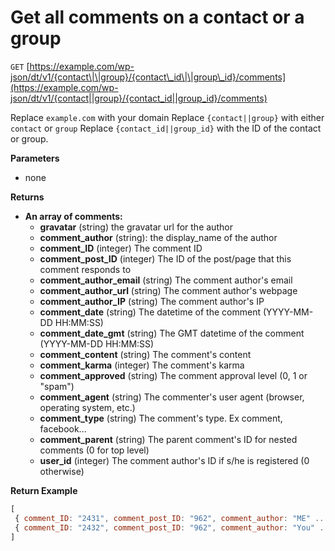 # Get all comments on a contact or a group

`GET` [https://example.com/wp-json/dt/v1/{contact\|\|group}/{contact\_id\|\|group\_id}/comments](https://example.com/wp-json/dt/v1/{contact||group}/{contact_id||group_id}/comments)

Replace `example.com` with your domain Replace `{contact||group}` with either `contact` or `group` Replace `{contact_id||group_id}` with the ID of the contact or group.

**Parameters**

* none

**Returns**

* **An array of comments:**
  * **gravatar** \(string\) the gravatar url for the author
  * **comment\_author** \(string\): the display\_name of the author
  * **comment\_ID** \(integer\) The comment ID
  * **comment\_post\_ID** \(integer\) The ID of the post/page that this comment responds to
  * **comment\_author\_email** \(string\) The comment author's email
  * **comment\_author\_url** \(string\) The comment author's webpage
  * **comment\_author\_IP** \(string\) The comment author's IP
  * **comment\_date** \(string\) The datetime of the comment \(YYYY-MM-DD HH:MM:SS\)
  * **comment\_date\_gmt** \(string\) The GMT datetime of the comment \(YYYY-MM-DD HH:MM:SS\)
  * **comment\_content** \(string\) The comment's content
  * **comment\_karma** \(integer\) The comment's karma
  * **comment\_approved** \(string\) The comment approval level \(0, 1 or "spam"\)
  * **comment\_agent** \(string\) The commenter's user agent \(browser, operating system, etc.\)
  * **comment\_type** \(string\) The comment's type. Ex comment, facebook...
  * **comment\_parent** \(string\) The parent comment's ID for nested comments \(0 for top level\)
  * **user\_id** \(integer\) The comment author's ID if s/he is registered \(0 otherwise\)

**Return Example**

```js
[ 
 { comment_ID: "2431", comment_post_ID: "962", comment_author: "ME" ... },
 { comment_ID: "2432", comment_post_ID: "962", comment_author: "You" ... }
]
```
